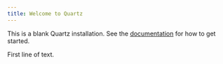 ```yaml
---
title: Welcome to Quartz
---
```


This is a blank Quartz installation.
See the [documentation](https://quartz.jzhao.xyz) for how to get started.

First line of text.
